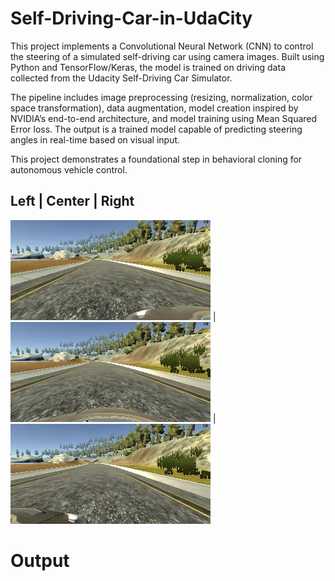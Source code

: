 # Self-Driving-Car-in-UdaCity
This project implements a Convolutional Neural Network (CNN) to control the steering of a simulated self-driving car using camera images. Built using Python and TensorFlow/Keras, the model is trained on driving data collected from the Udacity Self-Driving Car Simulator.

The pipeline includes image preprocessing (resizing, normalization, color space transformation), data augmentation, model creation inspired by NVIDIA’s end-to-end architecture, and model training using Mean Squared Error loss. The output is a trained model capable of predicting steering angles in real-time based on visual input.

This project demonstrates a foundational step in behavioral cloning for autonomous vehicle control.

##                           Left                 |                         Center                              |                               Right

![Left](https://github.com/Agastya122/Self-Driving-Car-in-UdaCity/blob/main/left_2025_08_02_19_45_39_421.jpg?raw=true) | ![Center](https://github.com/Agastya122/Self-Driving-Car-in-UdaCity/blob/main/center_2025_08_02_19_45_39_421.jpg?raw=true) | ![Right](https://github.com/Agastya122/Self-Driving-Car-in-UdaCity/blob/main/right_2025_08_02_19_45_39_421.jpg?raw=true)


# Output
